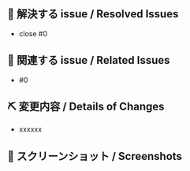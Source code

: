 <!-- Issue 番号がない PR は受け付けません。 -->
<!-- We don't accept PRs which has no Issue ID. -->

## 👏 解決する issue / Resolved Issues

- close #0

## 📝 関連する issue / Related Issues

- #0

## ⛏ 変更内容 / Details of Changes

<!-- 変更を端的に箇条書きで -->
<!-- List down your changes concisely -->

- xxxxxx

## 📸 スクリーンショット / Screenshots

<!-- スタイルなどの変更の場合はスクリーンショットがあるとレビューしやすいです -->
<!-- Changes in styles would be easier to review with screenshots! -->
